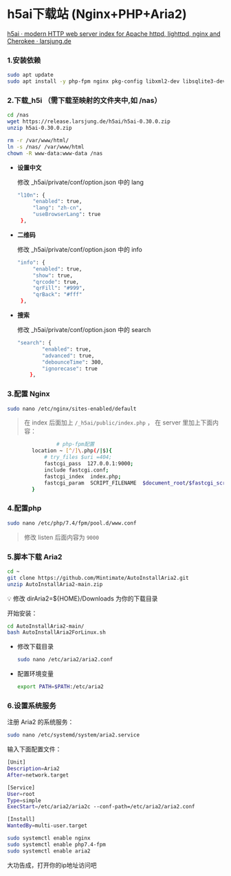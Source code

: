 # h5ai下载站  (Nginx+PHP+Aria2)

[h5ai · modern HTTP web server index for Apache httpd, lighttpd, nginx and Cherokee · larsjung.de](https://larsjung.de/h5ai/)

### 1.安装依赖

```bash
sudo apt update
sudo apt install -y php-fpm nginx pkg-config libxml2-dev libsqlite3-dev zlib1g-dev libcurl4-openssl-dev libpng-dev libjpeg-dev libonig-dev libzip-dev libpcre3 libpcre3-dev libxml2-dev libxslt-dev ffmpeg imagemagick
```

### 2.下载_h5i （需下载至映射的文件夹中,如 /nas）

```bash
cd /nas
wget https://release.larsjung.de/h5ai/h5ai-0.30.0.zip
unzip h5ai-0.30.0.zip
```

```bash
rm -r /var/www/html/
ln -s /nas/ /var/www/html
chown -R www-data:www-data /nas
```

- ****设置中文****
    
    修改 _h5ai/private/conf/option.json 中的 lang
    
    ```bash
    "l10n": {
         "enabled": true,
         "lang": "zh-cn",
         "useBrowserLang": true
     },
    ```
    
- ****二维码****
    
    修改 _h5ai/private/conf/option.json 中的 info
    
    ```bash
    "info": {
         "enabled": true,
         "show": true,
         "qrcode": true,
         "qrFill": "#999",
         "qrBack": "#fff"
     },
    ```
    
- ****搜索****
    
    修改 _h5ai/private/conf/option.json 中的 search
    
    ```bash
    "search": {
            "enabled": true,
            "advanced": true,
            "debounceTime": 300,
            "ignorecase": true
        },
    ```
    

### 3.配置 Nginx

```bash
sudo nano /etc/nginx/sites-enabled/default
```

> 在 index 后面加上 `/_h5ai/public/index.php` ，
在 server 里加上下面内容：
> 

```bash
				# php-fpm配置
        location ~ [^/]\.php(/|$){
            # try_files $uri =404;
            fastcgi_pass  127.0.0.1:9000;
            include fastcgi.conf;
            fastcgi_index  index.php;
            fastcgi_param  SCRIPT_FILENAME  $document_root/$fastcgi_script_name;
        }
```

### 4.配置php

```bash
sudo nano /etc/php/7.4/fpm/pool.d/www.conf
```

> 修改 listen 后面内容为 `9000`
> 

### 5.脚本下载 Aria2

```bash
cd ~
git clone https://github.com/Mintimate/AutoInstallAria2.git
unzip AutoInstallAria2-main.zip
```

<aside>
💡 修改 dirAria2=${HOME}/Downloads  为你的下载目录

</aside>

开始安装：

```bash
cd AutoInstallAria2-main/
bash AutoInstallAria2ForLinux.sh
```

- 修改下载目录
    
    ```bash
    sudo nano /etc/aria2/aria2.conf
    ```
    
- 配置环境变量
    
    ```bash
    export PATH=$PATH:/etc/aria2
    ```
    

### 6.设置系统服务

注册 Aria2 的系统服务：

```bash
sudo nano /etc/systemd/system/aria2.service
```

输入下面配置文件：

```bash
[Unit]
Description=Aria2
After=network.target

[Service]
User=root
Type=simple
ExecStart=/etc/aria2/aria2c --conf-path=/etc/aria2/aria2.conf

[Install]
WantedBy=multi-user.target
```

```bash
sudo systemctl enable nginx
sudo systemctl enable php7.4-fpm
sudo systemctl enable aria2
```

大功告成，打开你的ip地址访问吧